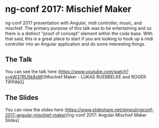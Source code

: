 # ng-conf 2017: Mischief Maker

ng-conf 2017 presentation with Angular, midi controller, music, and mischief. The primary purpose of this talk was to be entertaining and so there is a distinct "proof of concept" element within the code base. With that said, this is a great place to start if you are looking to hook up a midi controller into an Angular application and do some interesting things.

## The Talk
You can see the talk here (https://www.youtube.com/watch?v=kW37RU5k8xM)[Mischief Maker - LUKAS RUEBBELKE and ROGER TIPPING]

## The Slides
You can view the slides here (https://www.slideshare.net/simpul/ngconf-2017-angular-mischief-maker)[ng-conf 2017: Angular Mischief Maker Slides]
